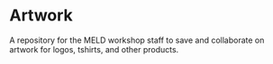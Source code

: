 Artwork
=======

A repository for the MELD workshop staff to save and collaborate on artwork for logos, tshirts, and other products.
